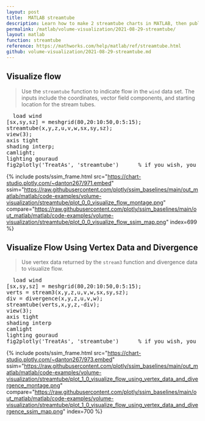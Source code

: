 ```yaml
---
layout: post
title:  MATLAB streamtube
description: Learn how to make 2 streamtube charts in MATLAB, then publish them to the Web with Plotly.
permalink: /matlab/volume-visualization/2021-08-29-streamtube/
layout: matlab
function: streamtube
reference: https://mathworks.com/help/matlab/ref/streamtube.html
github: volume-visualization/2021-08-29-streamtube.md
---
```


## Visualize flow

> Use the `streamtube` function to indicate flow in the `wind` data set. The inputs include the coordinates, vector field components, and starting location for the stream tubes. 

<pre class="mcode">
  load wind
[sx,sy,sz] = meshgrid(80,20:10:50,0:5:15);
streamtube(x,y,z,u,v,w,sx,sy,sz);
view(3);
axis tight
shading interp;
camlight; 
lighting gouraud
fig2plotly('TreatAs', 'streamtube')      % if you wish, you can use following parameter to reduce plot complexity: 'quality', 30
</pre>

{% include posts/ssim_frame.html 
  src="https://chart-studio.plotly.com/~danton267/971.embed" 
  ssim="https://raw.githubusercontent.com/plotly/ssim_baselines/main/out_matlab/matlab/code-examples/volume-visualization/streamtube/plot_0_0_visualize_flow_montage.png" 
  compare="https://raw.githubusercontent.com/plotly/ssim_baselines/main/out_matlab/matlab/code-examples/volume-visualization/streamtube/plot_0_0_visualize_flow_ssim_map.png" 
  index=699
%}



<!--------------------- EXAMPLE BREAK ------------------------->

## Visualize Flow Using Vertex Data and Divergence

> Use vertex data returned by the `stream3` function and divergence data to visualize flow.

<pre class="mcode">
  load wind
[sx,sy,sz] = meshgrid(80,20:10:50,0:5:15);
verts = stream3(x,y,z,u,v,w,sx,sy,sz);
div = divergence(x,y,z,u,v,w);
streamtube(verts,x,y,z,-div);
view(3);
axis tight
shading interp
camlight 
lighting gouraud
fig2plotly('TreatAs', 'streamtube')      % if you wish, you can use following parameter to reduce plot complexity: 'quality', 30
</pre>

{% include posts/ssim_frame.html 
  src="https://chart-studio.plotly.com/~danton267/973.embed" 
  ssim="https://raw.githubusercontent.com/plotly/ssim_baselines/main/out_matlab/matlab/code-examples/volume-visualization/streamtube/plot_1_0_visualize_flow_using_vertex_data_and_divergence_montage.png" 
  compare="https://raw.githubusercontent.com/plotly/ssim_baselines/main/out_matlab/matlab/code-examples/volume-visualization/streamtube/plot_1_0_visualize_flow_using_vertex_data_and_divergence_ssim_map.png" 
  index=700
%}



<!--------------------- EXAMPLE BREAK ------------------------->

